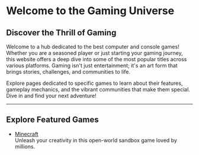 # Welcome to the Gaming Universe

## Discover the Thrill of Gaming
Welcome to a hub dedicated to the best computer and console games! Whether you are a seasoned player or just starting your gaming journey, this website offers a deep dive into some of the most popular titles across various platforms. Gaming isn't just entertainment; it's an art form that brings stories, challenges, and communities to life.

Explore pages dedicated to specific games to learn about their features, gameplay mechanics, and the vibrant communities that make them special. Dive in and find your next adventure!

---

## Explore Featured Games

- [Minecraft](minecraft.md)  
Unleash your creativity in this open-world sandbox game loved by millions.  
